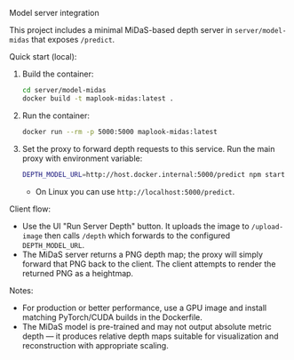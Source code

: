 Model server integration

This project includes a minimal MiDaS-based depth server in `server/model-midas` that exposes `/predict`.

Quick start (local):
1. Build the container:
   ```bash
   cd server/model-midas
   docker build -t maplook-midas:latest .
   ```
2. Run the container:
   ```bash
   docker run --rm -p 5000:5000 maplook-midas:latest
   ```
3. Set the proxy to forward depth requests to this service. Run the main proxy with environment variable:
   ```bash
   DEPTH_MODEL_URL=http://host.docker.internal:5000/predict npm start
   ```
   - On Linux you can use `http://localhost:5000/predict`.

Client flow:
- Use the UI "Run Server Depth" button. It uploads the image to `/upload-image` then calls `/depth` which forwards to the configured `DEPTH_MODEL_URL`.
- The MiDaS server returns a PNG depth map; the proxy will simply forward that PNG back to the client. The client attempts to render the returned PNG as a heightmap.

Notes:
- For production or better performance, use a GPU image and install matching PyTorch/CUDA builds in the Dockerfile.
- The MiDaS model is pre-trained and may not output absolute metric depth — it produces relative depth maps suitable for visualization and reconstruction with appropriate scaling.
